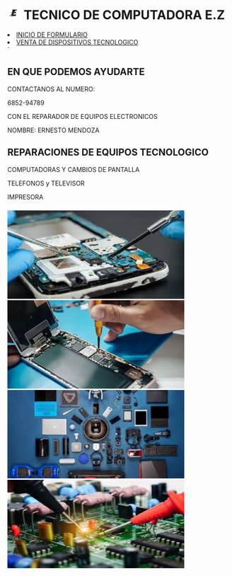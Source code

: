 
<body>
<form>
<body>
  <!-- Definimos el area del encabezado -->
  <div class="header">
 <h1> 
 <img src="123.jpg" width="30" height="30"/>
 TECNICO DE COMPUTADORA E.Z  </h1>
  </div>

  <!-- Crear el menu -->
  <div class="topnav">
   
  <!-- Crear el menu -->
  <div class="topnav">
	        <!--p align="rigth">MINED -->
	  <li><A href="https://enry-kater.github.io/formulario-pz/">INICIO  DE FORMULARIO </a></li> <li><A href="//enry-kater.github.io/venta-prue//">VENTA DE DISPOSITIVOS TECNOLOGICO </a></li>
       </div>
  </div>
  <!-- cuerpo de la pagina -->
  <div class="row">`
    <div class="row__column side">
      <h2> EN QUE PODEMOS AYUDARTE</h2><p>
CONTACTANOS AL NUMERO:<p>
<p>6852-94789 <p>
     <p>  CON EL REPARADOR DE  EQUIPOS ELECTRONICOS<p>
<p> NOMBRE: ERNESTO MENDOZA</p>
    <div class="row__column middle">
    <div class="row____column side">
   <h2>REPARACIONES DE EQUIPOS TECNOLOGICO</h2>
      <p>  COMPUTADORAS Y CAMBIOS DE PANTALLA <p>  

 <p> TELEFONOS y
 TELEVISOR <p> 
 <p>IMPRESORA<p>  
 </p> <p> 
  <!-- inicio del piede de pagina -->
  <div class="footer">
    <p> <h3></h3> </p>
<img src="images (1).jfif" width="400" height="200"/>

<img src="nueva .jpg.webp" width="400" height="200"/>
<img src="si (1).jfif" width="400" height="200"/>
<img src="3.jfif" width="400" height="200"/>  
	<a href="Base Access China.html"></a> <br>

